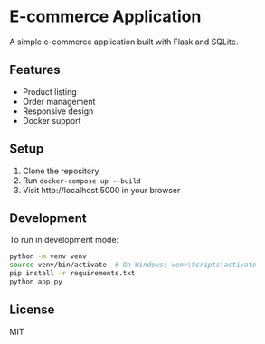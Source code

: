 # E-commerce Application

A simple e-commerce application built with Flask and SQLite. 

## Features

- Product listing
- Order management
- Responsive design
- Docker support

## Setup

1. Clone the repository
2. Run `docker-compose up --build`
3. Visit http://localhost:5000 in your browser

## Development

To run in development mode:

```bash
python -m venv venv
source venv/bin/activate  # On Windows: venv\Scripts\activate
pip install -r requirements.txt
python app.py
```

## License

MIT